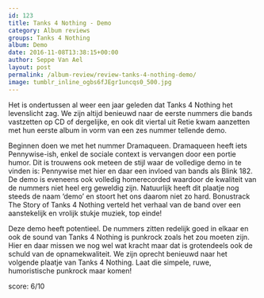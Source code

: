 ```yaml
---
id: 123
title: Tanks 4 Nothing - Demo
category: Album reviews
groups: Tanks 4 Nothing
album: Demo
date: 2016-11-08T13:38:15+00:00
author: Seppe Van Ael
layout: post
permalink: /album-review/review-tanks-4-nothing-demo/
image: tumblr_inline_ogbs6fJEgr1uncqs0_500.jpg
---
```

Het is ondertussen al weer een jaar geleden dat Tanks 4 Nothing het levenslicht zag. We zijn altijd benieuwd naar de eerste nummers die bands vastzetten op CD of dergelijke, en ook dit viertal uit Retie kwam aanzetten met hun eerste album in vorm van een zes nummer tellende demo.

Beginnen doen we met het nummer Dramaqueen. Dramaqueen heeft iets Pennywise-ish, enkel de sociale context is vervangen door een portie humor. Dit is trouwens ook meteen de stijl waar de volledige demo in te vinden is: Pennywise met hier en daar een invloed van bands als Blink 182. De demo is eveneens ook volledig homerecorded waardoor de kwaliteit van de nummers niet heel erg geweldig zijn. Natuurlijk heeft dit plaatje nog steeds de naam ‘demo’ en stoort het ons daarom niet zo hard. Bonustrack The Story of Tanks 4 Nothing verteld het verhaal van de band over een aanstekelijk en vrolijk stukje muziek, top einde!

Deze demo heeft potentieel. De nummers zitten redelijk goed in elkaar en ook de sound van Tanks 4 Nothing is punkrock zoals het zou moeten zijn. Hier en daar missen we nog wel wat kracht maar dat is grotendeels ook de schuld van de opnamekwaliteit. We zijn oprecht benieuwd naar het volgende plaatje van Tanks 4 Nothing. Laat die simpele, ruwe, humoristische punkrock maar komen!

score: 6/10